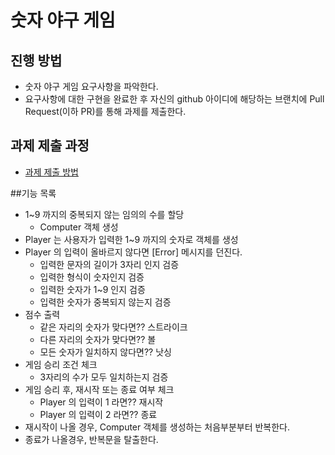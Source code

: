 # 숫자 야구 게임
## 진행 방법
* 숫자 야구 게임 요구사항을 파악한다.
* 요구사항에 대한 구현을 완료한 후 자신의 github 아이디에 해당하는 브랜치에 Pull Request(이하 PR)를 통해 과제를 제출한다.

## 과제 제출 과정
* [과제 제출 방법](https://github.com/next-step/nextstep-docs/tree/master/precourse)

##기능 목록  
- 1~9 까지의 중복되지 않는 임의의 수를 할당 
  - Computer 객체 생성
- Player 는 사용자가 입력한 1~9 까지의 숫자로 객체를 생성
- Player 의 입력이 올바르지 않다면 [Error] 메시지를 던진다.
  - 입력한 문자의 길이가 3자리 인지 검증
  - 입력한 형식이 숫자인지 검증
  - 입력한 숫자가 1~9 인지 검증
  - 입력한 숫자가 중복되지 않는지 검증
- 점수 출력
  - 같은 자리의 숫자가 맞다면?? 스트라이크
  - 다른 자리의 숫자가 맞다면?? 볼
  - 모든 숫자가 일치하지 않다면?? 낫싱
- 게임 승리 조건 체크
  - 3자리의 수가 모두 일치하는지 검증
- 게임 승리 후, 재시작 또는 종료 여부 체크
  - Player 의 입력이 1 라면?? 재시작
  - Player 의 입력이 2 라면?? 종료
- 재시작이 나올 경우, Computer 객체를 생성하는 처음부분부터 반복한다.
- 종료가 나올경우, 반복문을 탈출한다.